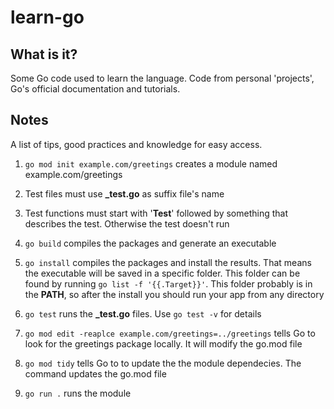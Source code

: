 # learn-go

## What is it?

Some Go code used to learn the language. Code from personal 'projects', Go's official documentation and tutorials.

## Notes

A list of tips, good practices and knowledge for easy access.

1. `go mod init example.com/greetings` creates a module named example.com/greetings

2. Test files must use **_test.go** as suffix file's name

3. Test functions must start with '**Test**' followed by something that describes the test. Otherwise the test doesn't run

4. `go build` compiles the packages and generate an executable

5. `go install` compiles the packages and install the results. That means the executable will be saved in a specific folder. This folder can be found by running `go list -f '{{.Target}}'`. This folder probably is in the **PATH**, so after the install you should run your app from any directory

6. `go test` runs the **_test.go** files. Use `go test -v` for details

7. `go mod edit -reaplce example.com/greetings=../greetings` tells Go to look for the greetings package locally. It will modify the go.mod file

8. `go mod tidy` tells Go to to update the the module dependecies. The command updates the go.mod file

9. `go run .` runs the module